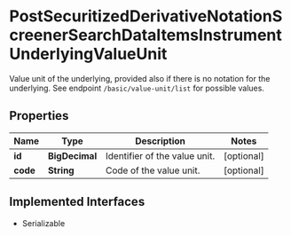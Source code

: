 

# PostSecuritizedDerivativeNotationScreenerSearchDataItemsInstrumentUnderlyingValueUnit

Value unit of the underlying, provided also if there is no notation for the underlying. See endpoint `/basic/value-unit/list` for possible values.

## Properties

Name | Type | Description | Notes
------------ | ------------- | ------------- | -------------
**id** | **BigDecimal** | Identifier of the value unit. |  [optional]
**code** | **String** | Code of the value unit. |  [optional]


## Implemented Interfaces

* Serializable


